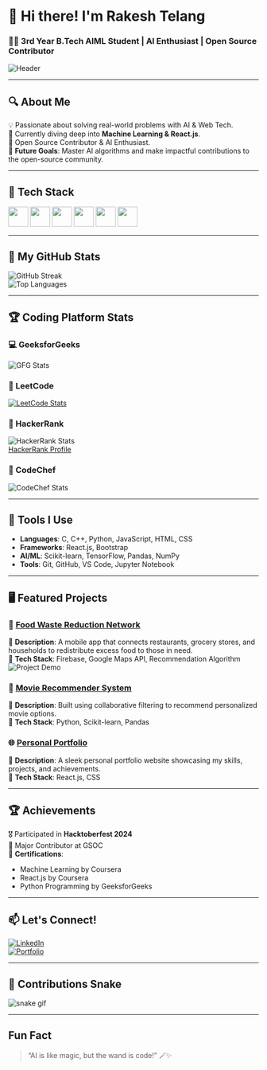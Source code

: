 # 👋 Hi there! I'm Rakesh Telang  
### 👨‍💻 3rd Year B.Tech AIML Student | AI Enthusiast | Open Source Contributor  

![Header](https://via.placeholder.com/1200x300.png?text=Welcome+to+My+GitHub+Profile)  

---

## 🔍 About Me  
💡 Passionate about solving real-world problems with AI & Web Tech.  
🌱 Currently diving deep into **Machine Learning & React.js**.  
🚀 Open Source Contributor & AI Enthusiast.  
🎯 **Future Goals**: Master AI algorithms and make impactful contributions to the open-source community.  

---

## 🚀 Tech Stack  
<p align="left">
  <img src="https://cdn.jsdelivr.net/gh/devicons/devicon/icons/python/python-original.svg" width="40" height="40"/>
  <img src="https://cdn.jsdelivr.net/gh/devicons/devicon/icons/javascript/javascript-original.svg" width="40" height="40"/>
  <img src="https://cdn.jsdelivr.net/gh/devicons/devicon/icons/react/react-original.svg" width="40" height="40"/>
  <img src="https://cdn.jsdelivr.net/gh/devicons/devicon/icons/cplusplus/cplusplus-original.svg" width="40" height="40"/>
  <img src="https://cdn.jsdelivr.net/gh/devicons/devicon/icons/html5/html5-original.svg" width="40" height="40"/>
  <img src="https://cdn.jsdelivr.net/gh/devicons/devicon/icons/css3/css3-original.svg" width="40" height="40"/>
</p>

---

## 🌟 My GitHub Stats  
![GitHub Streak](https://streak-stats.demolab.com/?user=rakesh2971&theme=radical&hide_border=true)  
![Top Languages](https://github-readme-stats.vercel.app/api/top-langs/?username=rakesh2971&layout=compact&theme=radical)  

---

## 🏆 Coding Platform Stats  

### 💻 GeeksforGeeks  
![GFG Stats](https://geeks-for-geeks-stats-api-napiyo.vercel.app/?userName=telangrlc4h&theme=dark)
  

### 🧠 LeetCode  
[![LeetCode Stats](https://leetcard.jacoblin.cool/CszmjkHgZi?theme=light&font=Baloo&ext=heatmap)](https://leetcode.com/CszmjkHgZi/)

### 🔑 HackerRank  
![HackerRank Stats](https://img.shields.io/badge/HackerRank-Green?style=flat-square&logo=hackerrank&logoColor=white)  
[HackerRank Profile](https://www.hackerrank.com/telangrc2971)  

### 🍴 CodeChef  
![CodeChef Stats](https://cp-logo.vercel.app/codechef/hearty_boar_65)  

---

## 🔨 Tools I Use  
- **Languages**: C, C++, Python, JavaScript, HTML, CSS  
- **Frameworks**: React.js, Bootstrap  
- **AI/ML**: Scikit-learn, TensorFlow, Pandas, NumPy  
- **Tools**: Git, GitHub, VS Code, Jupyter Notebook  

---

## 🖥️ Featured Projects  

### 🎯 [Food Waste Reduction Network](https://github.com/yourusername/FoodWasteReduction)  
🚀 **Description**: A mobile app that connects restaurants, grocery stores, and households to redistribute excess food to those in need.  
🔧 **Tech Stack**: Firebase, Google Maps API, Recommendation Algorithm  
![Project Demo](https://via.placeholder.com/600x300.png?text=Project+Demo)  

### 🧠 [Movie Recommender System](https://github.com/yourusername/MovieRecommender)  
🚀 **Description**: Built using collaborative filtering to recommend personalized movie options.  
🔧 **Tech Stack**: Python, Scikit-learn, Pandas  

### 🌐 [Personal Portfolio](https://github.com/yourusername/Portfolio)  
🚀 **Description**: A sleek personal portfolio website showcasing my skills, projects, and achievements.  
🔧 **Tech Stack**: React.js, CSS  

---

## 🏆 Achievements  
🎖️ Participated in **Hacktoberfest 2024**  
🌟 Major Contributor at GSOC  
📜 **Certifications**:  
  - Machine Learning by Coursera  
  - React.js by Coursera  
  - Python Programming by GeeksforGeeks  

---

## 📫 Let's Connect!  
[![LinkedIn](https://img.shields.io/badge/LinkedIn-%230077B5.svg?style=for-the-badge&logo=linkedin&logoColor=white)](linkedin.com/in/rakesh-telang-9155bb322)  
[![Portfolio](https://img.shields.io/badge/Portfolio-%23FF5722.svg?style=for-the-badge&logo=firefox&logoColor=white)]()  

---

## 🐍 Contributions Snake  
![snake gif](https://github.com/rakesh2971/rakesh2971/blob/output/github-contribution-grid-snake.svg)

---

## Fun Fact  
> “AI is like magic, but the wand is code!” 🪄✨
